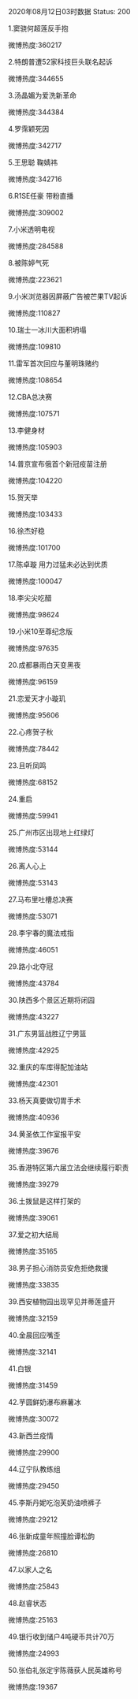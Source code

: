 2020年08月12日03时数据
Status: 200

1.窦骁何超莲反手抱

微博热度:360217

2.特朗普遭52家科技巨头联名起诉

微博热度:344655

3.汤晶媚为爱洗新革命

微博热度:344384

4.罗霈颖死因

微博热度:342717

5.王思聪 鞠婧祎

微博热度:342716

6.R1SE任豪 带粉直播

微博热度:309002

7.小米透明电视

微博热度:284588

8.被陈婷气死

微博热度:223621

9.小米浏览器因屏蔽广告被芒果TV起诉

微博热度:110827

10.瑞士一冰川大面积坍塌

微博热度:109810

11.雷军首次回应与董明珠赌约

微博热度:108654

12.CBA总决赛

微博热度:107571

13.李健身材

微博热度:105903

14.普京宣布俄首个新冠疫苗注册

微博热度:104220

15.贺天举

微博热度:103433

16.徐杰好稳

微博热度:101700

17.陈卓璇 用力过猛未必达到优质

微博热度:100047

18.李尖尖吃醋

微博热度:98624

19.小米10至尊纪念版

微博热度:97635

20.成都暴雨白天变黑夜

微博热度:96159

21.恋爱天才小璇玑

微博热度:95606

22.心疼贺子秋

微博热度:78442

23.且听凤鸣

微博热度:68152

24.重启

微博热度:59941

25.广州市区出现地上红绿灯

微博热度:53144

26.离人心上

微博热度:53143

27.马布里吐槽总决赛

微博热度:53071

28.李宇春的魔法戒指

微博热度:46051

29.路小北夺冠

微博热度:43784

30.陕西多个景区近期将闭园

微博热度:43227

31.广东男篮战胜辽宁男篮

微博热度:42925

32.重庆的车库得配加油站

微博热度:42301

33.杨天真要做切胃手术

微博热度:40936

34.黄圣依工作室报平安

微博热度:39676

35.香港特区第六届立法会继续履行职责

微博热度:39279

36.土拨鼠是这样打架的

微博热度:39061

37.爱之初大结局

微博热度:35165

38.男子担心消防员安危拒绝救援

微博热度:33835

39.西安植物园出现罕见并蒂莲盛开

微博热度:32159

40.金晨回应嘴歪

微博热度:32141

41.白银

微博热度:31459

42.芋圆鲜奶瀑布麻薯冰

微博热度:30072

43.新西兰疫情

微博热度:29900

44.辽宁队教练组

微博热度:29450

45.李斯丹妮吃泡芙奶油喷裤子

微博热度:29212

46.张新成童年照撞脸谭松韵

微博热度:26810

47.以家人之名

微博热度:25843

48.赵睿状态

微博热度:25163

49.银行收到储户4吨硬币共计70万

微博热度:24993

50.张伯礼张定宇陈薇获人民英雄称号

微博热度:19367

